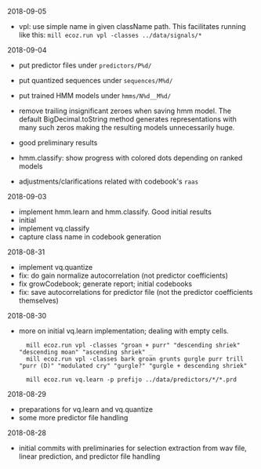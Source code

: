 2018-09-05

- vpl: use simple name in given className path.
  This facilitates running like this:
  `mill ecoz.run vpl -classes ../data/signals/*`

2018-09-04

- put predictor files under `predictors/P%d/`
- put quantized sequences under `sequences/M%d/`
- put trained HMM models under `hmms/N%d__M%d/`
- remove trailing insignificant zeroes when saving hmm model.
  The default BigDecimal.toString method generates representations with
  many such zeros making the resulting models unnecessarily huge.

- good preliminary results
- hmm.classify: show progress with colored dots depending on ranked models
- adjustments/clarifications related with codebook's `raas`

2018-09-03

- implement hmm.learn and hmm.classify.
  Good initial results
- initial
- implement vq.classify
- capture class name in codebook generation

2018-08-31

- implement vq.quantize
- fix: do gain normalize autocorrelation (not predictor coefficients)
- fix growCodebook;  generate report;  initial codebooks
- fix: save autocorrelations for predictor file
  (not the predictor coefficients themselves)

2018-08-30

- more on initial vq.learn implementation;
  dealing with empty cells.

        mill ecoz.run vpl -classes "groan + purr" "descending shriek" "descending moan" "ascending shriek" _
        mill ecoz.run vpl -classes bark groan grunts gurgle purr trill "purr (D)" "modulated cry" "gurgle?" "gurgle + descending shriek"

        mill ecoz.run vq.learn -p prefijo ../data/predictors/*/*.prd


2018-08-29

- preparations for vq.learn and vq.quantize
- some more predictor file handling

2018-08-28

- initial commits with preliminaries for selection extraction from wav file,
  linear prediction, and predictor file handling

